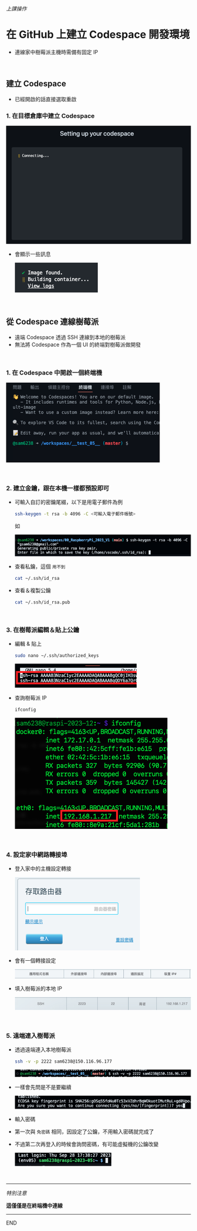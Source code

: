 *上課操作*

# 在 GitHub 上建立 Codespace 開發環境
- 連線家中樹莓派主機時需備有固定 IP
  
</br>

## 建立 Codespace
- 已經開啟的話直接選取重啟

### 1. 在目標倉庫中建立 Codespace

  ![](images/img_01.png)

- 會顯示一些訊息

  ![](images/img_02.png)


</br>

## 從 Codespace 連線樹莓派

- 遠端 Codespace 透過 SSH 連線到本地的樹莓派
- 無法將 Codespace 作為一個 UI 的終端對樹莓派做開發


</br>



### 1. 在 Codespace 中開啟一個終端機

  ![](images/img_03.png)

</br>

### 2. 建立金鑰，跟在本機一樣都預設即可
- 可輸入自訂的密鑰尾綴，以下是用電子郵件為例
  ```bash
  ssh-keygen -t rsa -b 4096 -C <可輸入電子郵件帳號>
  ```
  如

  ![](images/img_04.png)

- 查看私鑰，這個 `用不到`
  ```bash
  cat ~/.ssh/id_rsa
  ```

- 查看＆複製公鑰
  ```bash
  cat ~/.ssh/id_rsa.pub
  ```

</br>

### 3. 在樹莓派編輯＆貼上公鑰
- 編輯 & 貼上
  
  ```bash
  sudo nano ~/.ssh/authorized_keys
  ```

  ![](images/img_05.png)

- 查詢樹莓派 IP
  
  ```bash
  ifconfig
  ```

  ![](images/img_06.png)

</br>

### 4. 設定家中網路轉接埠

- 登入家中的主機設定轉接

  ![](images/img_07.png)

- 會有一個轉接設定
  
  ![](images/img_08.png)

- 填入樹莓派的本地 IP

  ![](images/img_09.png)

</br>

### 5. 遠端連入樹莓派

- 透過遠端連入本地樹莓派
  ```bash
  ssh -v -p 2222 sam6238@150.116.96.177
  ```

  ![](images/img_10.png)

- 一樣會先問是不是要繼續

  ![](images/img_11.png)


- 輸入密碼
- 第一次與 `免密碼` 相同，因設定了公鑰，不用輸入密碼就完成了
- 不過第二次再登入的時候會詢問密碼，有可能虛擬機的公鑰改變
  
  ![](images/img_12.png)


</br>

---

  *特別注意*

  **這僅僅是在終端機中連線**

---

END
